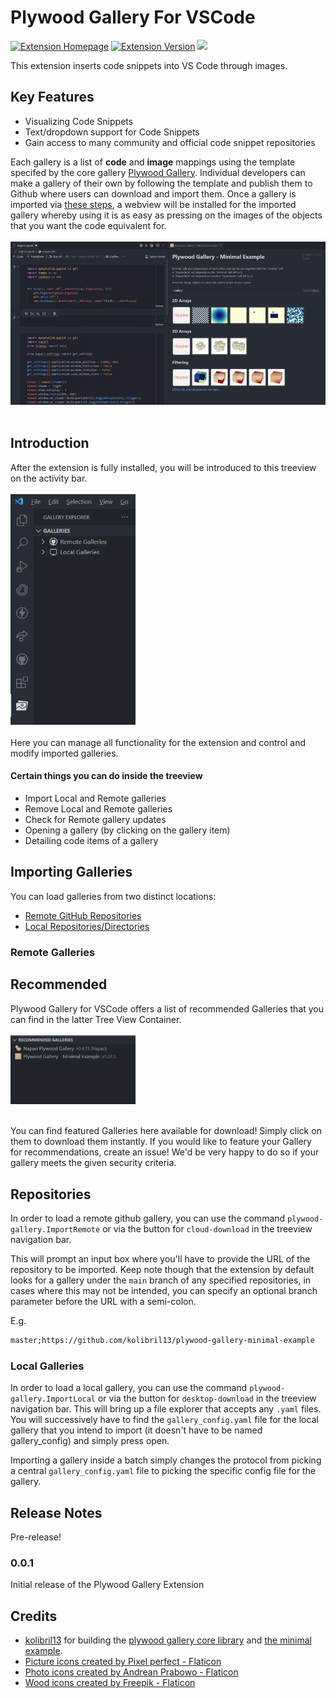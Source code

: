 # Plywood Gallery For VSCode

<a href="https://marketplace.visualstudio.com/items?itemName=Rickaym.plywood-gallery"><img alt="Extension Homepage" src="https://img.shields.io/badge/vscode-install%20Here-brightgreen?logo=visualstudiocode&style=for-the-badge"></a>
<a href="https://marketplace.visualstudio.com/items?itemName=Rickaym.plywood-gallery"><img alt="Extension Version" src="https://img.shields.io/visual-studio-marketplace/v/Rickaym.plywood-gallery?style=for-the-badge&logo=verizon&logoColor=white"></a>
<a href="https://discord.gg/UmnzdPgn6g"><img src="https://img.shields.io/badge/GET SUPPORT-DISCORD-orange?style=for-the-badge&logo=discord&logoColor=white&color=5865F2"></a>

This extension inserts code snippets into VS Code through images.

## Key Features

- Visualizing Code Snippets
- Text/dropdown support for Code Snippets
- Gain access to many community and official code snippet repositories

Each gallery is a list of **code** and **image** mappings using
the template specifed by the core gallery [Plywood Gallery](https://github.com/kolibril13/plywood-gallery/).
Individual developers can make a gallery of their own by following the template and
publish them to Github where users can download and import them. Once a gallery is
imported via [these steps](#importing-galleries), a webview will be installed for the
imported gallery whereby using it is as easy as pressing on the images of the objects that
you want the code equivalent for.
<br><br><img src="https://raw.githubusercontent.com/Rickaym/Plywood-Gallery-For-VSCode/master/media/usage.gif" width="600"><br><br>


## Introduction

After the extension is fully installed, you will be introduced to this treeview on the activity bar.
<br><br><img src="https://raw.githubusercontent.com/Rickaym/Plywood-Gallery-For-VSCode/master/media/treeview.png" width="200"><br><br>
Here you can manage all functionality for the extension and control and modify
imported galleries.

#### Certain things you can do inside the treeview
- Import Local and Remote galleries
- Remove Local and Remote galleries
- Check for Remote gallery updates
- Opening a gallery (by clicking on the gallery item)
- Detailing code items of a gallery

## Importing Galleries

You can load galleries from two distinct locations:
- [Remote GitHub Repositories](#remote-galleries)
- [Local Repositories/Directories](#local-galleries)

### Remote Galleries

## Recommended
Plywood Gallery for VSCode offers a list of recommended Galleries that you can find in the latter Tree View Container.
<br><br><img src="https://raw.githubusercontent.com/Rickaym/Plywood-Gallery-For-VSCode/master/media/treeview2.png" width="200"><br><br>

You can find featured Galleries here available for download! Simply click on them to download them instantly. If you would like to feature your Gallery for recommendations, create an issue! We'd be very happy to do so if your gallery meets the given security criteria.

## Repositories
In order to load a remote github gallery, you can use the
command `plywood-gallery.ImportRemote` or via the button for `cloud-download` in
the treeview navigation bar.

This will prompt an input box where you'll have to provide the URL of the repository to be imported.
Keep note though that the extension by default looks for a gallery
under the `main` branch of any specified repositories, in cases where this may not be intended, you can specify
an optional branch parameter before the URL with a semi-colon.

E.g.
```apache
master;https://github.com/kolibril13/plywood-gallery-minimal-example
```

### Local Galleries
In order to load a local gallery, you can use the
command `plywood-gallery.ImportLocal` or via the button for `desktop-download`
in the treeview navigation bar. This will bring up a file explorer that accepts any
`.yaml` files. You will successively have to find the `gallery_config.yaml` file
for the local gallery that you intend to import (it doesn't have to be named gallery_config) and simply press open.

Importing a gallery inside a batch simply changes the protocol from picking a central
`gallery_config.yaml` file to picking the specific config file for the
gallery.

## Release Notes

Pre-release!

### 0.0.1

Initial release of the Plywood Gallery Extension

## Credits

- [kolibril13](https://github.com/kolibril13) for building the [plywood gallery core library](https://github.com/kolibril13/plywood-gallery) and [the minimal example](https://github.com/kolibril13/plywood-gallery-minimal-example).
- <a href="https://www.flaticon.com/free-icons/picture" title="picture icons">Picture icons created by Pixel perfect - Flaticon</a>
- <a href="https://www.flaticon.com/free-icons/photo" title="photo icons">Photo icons created by Andrean Prabowo - Flaticon</a>
- <a href="https://www.flaticon.com/free-icons/wood" title="wood icons">Wood icons created by Freepik - Flaticon</a>
